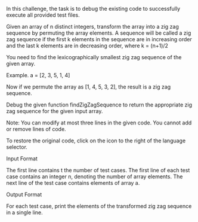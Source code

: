 In this challenge, the task is to debug the existing code to successfully execute all provided test files.

Given an array of n distinct integers, transform the array into a zig zag sequence by permuting the array elements. A sequence will be called a zig zag sequence if the first k elements in the sequence are in increasing order and the last k elements are in decreasing order, where k = (n+1)/2

You need to find the lexicographically smallest zig zag sequence of the given array.

Example.
a = [2, 3, 5, 1, 4]

Now if we permute the array as [1, 4, 5, 3, 2], the result is a zig zag sequence.

Debug the given function findZigZagSequence to return the appropriate zig zag sequence for the given input array.

Note: You can modify at most three lines in the given code. You cannot add or remove lines of code.

To restore the original code, click on the icon to the right of the language selector.

Input Format

The first line contains t the number of test cases. The first line of each test case contains an integer n, denoting the number of array elements. The next line of the test case contains  elements of array a.

Output Format

For each test case, print the elements of the transformed zig zag sequence in a single line.